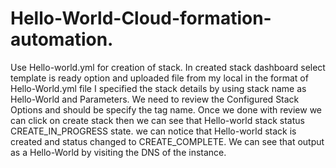 # Hello-World-Cloud-formation-automation.
Use  Hello-world.yml for creation of stack.
In created stack dashboard select template is ready option and uploaded file from my local in the format of Hello-World.yml file
I specified the stack details by using stack name as Hello-World and Parameters.
We need to review the Configured Stack Options and should be specify the tag name.
Once we done with review we can click on create stack then we can see that Hello-world stack status CREATE_IN_PROGRESS state.
we can notice that Hello-world stack is created and status changed to CREATE_COMPLETE.
We can see that output as a Hello-World by visiting the DNS of the instance.
